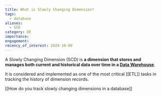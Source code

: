 ```yaml
---
title: What is Slowly Changing Dimension?
tags:
  - database
aliases:
  - SCD
category: DE
importance: 
engagement: 
recency_of_interest: 2024-10-08
---
```

A Slowly Changing Dimension (SCD) is **a dimension that stores and manages both current and historical data over time in a [Data Warehouse](Data%20Warehouse.md)**.

It is considered and implemented as one of the most critical [[ETL]] tasks in tracking the history of dimension records.

[[How do you track slowly changing dimensions in a database]]


